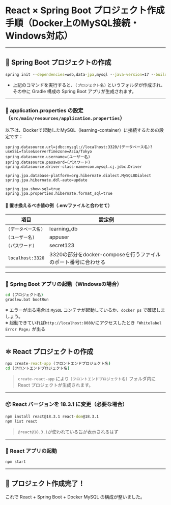 # React × Spring Boot プロジェクト作成手順（Docker上のMySQL接続・Windows対応）

---

## 🌱 Spring Boot プロジェクトの作成

```cmd
spring init --dependencies=web,data-jpa,mysql --java-version=17 --build=gradle --type=gradle-project (プロジェクト名)
```

- 上記のコマンドを実行すると、`(プロジェクト名)` というフォルダが作成され、その中に Gradle 構成の Spring Boot アプリが生成されます。

---

### 🔧 application.properties の設定（`src/main/resources/application.properties`）

以下は、Dockerで起動したMySQL（learning-container）に接続するための設定です：

```properties
spring.datasource.url=jdbc:mysql://localhost:3320/(データベース名)?useSSL=false&serverTimezone=Asia/Tokyo
spring.datasource.username=(ユーザー名)
spring.datasource.password=(パスワード)
spring.datasource.driver-class-name=com.mysql.cj.jdbc.Driver

spring.jpa.database-platform=org.hibernate.dialect.MySQL8Dialect
spring.jpa.hibernate.ddl-auto=update

spring.jpa.show-sql=true
spring.jpa.properties.hibernate.format_sql=true
```

#### 🔄 置き換えるべき値の例（.envファイルと合わせて）

| 項目 | 設定例 |
|------|--------|
| `(データベース名)` | learning_db |
| `(ユーザー名)` | appuser |
| `(パスワード)` | secret123 |
| `localhost:3320` | 3320の部分をdocker-composeを行うファイルのポート番号に合わせる |

---

### 🚀 Spring Boot アプリの起動（Windowsの場合）

```cmd
cd (プロジェクト名)
gradlew.bat bootRun
```

※ エラーが出る場合は `MySQL` コンテナが起動しているか、`docker ps` で確認しましょう。  
※ 起動できていれば`http://localhost:8080/`にアクセスしたとき`「Whitelabel Error Page」`が出る

---

## ⚛️ React プロジェクトの作成

```cmd
npx create-react-app (フロントエンドプロジェクト名)
cd (フロントエンドプロジェクト名)
```

> `create-react-app` により `(フロントエンドプロジェクト名)` フォルダ内に React プロジェクトが生成されます。

---

### 📦 React バージョンを 18.3.1 に変更（必要な場合）

```cmd
npm install react@18.3.1 react-dom@18.3.1
npm list react
```

> `@react@18.3.1`が使われている旨が表示されるはず

---

### 🚀 React アプリの起動

```cmd
npm start
```

---

## 🎉 プロジェクト作成完了！

これで React + Spring Boot + Docker MySQL の構成が整いました。  